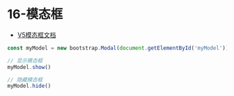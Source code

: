 # 16-模态框

- [V5模态框文档](https://v5.bootcss.com/docs/components/modal/#via-javascript)

```javascript
const myModel = new bootstrap.Modal(document.getElementById('myModel'))

// 显示模态框
myModel.show()

// 隐藏模态框
myModel.hide()
```